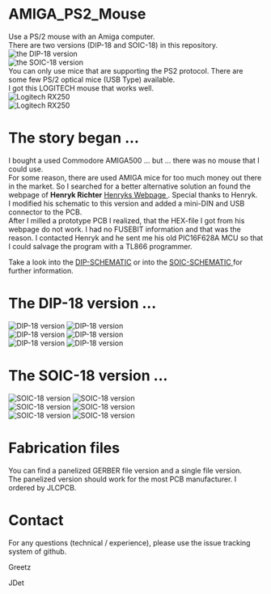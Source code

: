 # AMIGA_PS2_Mouse
Use a PS/2 mouse with an Amiga computer. <br> There are two versions (DIP-18 and SOIC-18) in this repository. <br>
<img src="./pics/PS2_AMIGA_DIP6.jpg" alt="the DIP-18 version"> <br>
<img src="./pics/PS2_AMIGA_SMD3.jpg" alt="the SOIC-18 version"> <br>
You can only use mice that are supporting the PS2 protocol. There are some few PS/2 optical mice (USB Type) available. <br>
I got this LOGITECH mouse that works well. <br>
<img src="./pics/Laser_Mouse_PS2_1.jpg" alt="Logitech RX250"> <br>
<img src="./pics/Laser_Mouse_PS2_2.jpg" alt="Logitech RX250"> <br>

# The story began ...
I bought a used Commodore AMIGA500 ... but ... there was no mouse that I could use. <br> For some reason, there are used AMIGA mice for too much money out there in the market.
So I searched for a better alternative solution an found the webpage of <strong>Henryk Richter</strong> <a href="http://bax.comlab.uni-rostock.de/en/hardware/ps2-amiga-maus/" target="_blank"> Henryks Webpage </a>. Special thanks to Henryk. <br>
I modified his schematic to this version and added a mini-DIN and USB connector to the PCB. <br>
After I milled a prototype PCB I realized, that the HEX-file I got from his webpage do not work. I had no FUSEBIT information and that was the reason.
I contacted Henryk and he sent me his old PIC16F628A MCU so that I could salvage the program with a TL866 programmer.
<p>Take a look into the <a href="Schematic_AMIGA_USB_Mouse_V1_DIP.pdf" target="_blank"> DIP-SCHEMATIC</a> or into the 
    <a href="Schematic_AMIGA_USB_Mouse_V1_SOIC.pdf" target="_blank"> SOIC-SCHEMATIC </a> for further information.</p>

# The DIP-18 version ...
<img src="./pics/PS2_AMIGA_DIP1.jpg" alt="DIP-18 version"> <img src="./pics/PS2_AMIGA_DIP2.jpg" alt="DIP-18 version"> <br>
<img src="./pics/PS2_AMIGA_DIP3.jpg" alt="DIP-18 version"> <img src="./pics/PS2_AMIGA_DIP4.jpg" alt="DIP-18 version"> <br>
<img src="./pics/PS2_AMIGA_DIP5.jpg" alt="DIP-18 version"> <img src="./pics/PS2_AMIGA_DIP6.jpg" alt="DIP-18 version"> <br>

# The SOIC-18 version ...
<img src="./pics/PS2_AMIGA_SMD1.jpg" alt="SOIC-18 version"> <img src="./pics/PS2_AMIGA_SMD2.jpg" alt="SOIC-18 version"> <br>
<img src="./pics/PS2_AMIGA_SMD3.jpg" alt="SOIC-18 version"> <img src="./pics/PS2_AMIGA_SMD4.jpg" alt="SOIC-18 version"> <br>
<img src="./pics/PS2_AMIGA_SMD5.jpg" alt="SOIC-18 version"> <img src="./pics/PS2_AMIGA_SMD6.jpg" alt="SOIC-18 version"> <br>

# Fabrication files
You can find a panelized GERBER file version and a single file version. <br>
The panelized version should work for the most PCB manufacturer.
I ordered by JLCPCB.

# Contact
For any questions (technical / experience), please use the issue tracking system of github.

Greetz 

JDet
